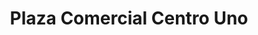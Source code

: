 ---
title: "Plaza Comercial Centro Uno"
url: /san-jose/plaza-comercial-centro-uno/
shop: centro comercial
---